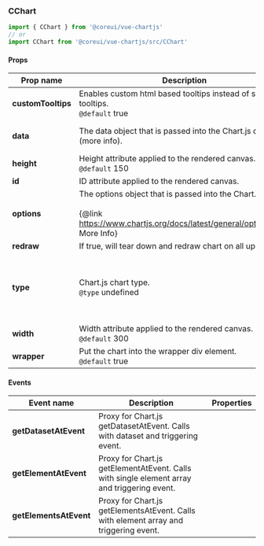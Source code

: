 ### CChart

```jsx
import { CChart } from '@coreui/vue-chartjs'
// or
import CChart from '@coreui/vue-chartjs/src/CChart'
```

#### Props

| Prop name          | Description                                                                                                                                  | Type                                                    | Values                                                                      | Default |
| ------------------ | -------------------------------------------------------------------------------------------------------------------------------------------- | ------------------------------------------------------- | --------------------------------------------------------------------------- | ------- |
| **customTooltips** | Enables custom html based tooltips instead of standard tooltips.<br/>`@default` true                                                         | boolean                                                 | -                                                                           | true    |
| **data**           | The data object that is passed into the Chart.js chart (more info).                                                                          | ChartData \| ((canvas: HTMLCanvasElement) => ChartData) | -                                                                           |         |
| **height**         | Height attribute applied to the rendered canvas.<br/>`@default` 150                                                                          | number                                                  | -                                                                           | 150     |
| **id**             | ID attribute applied to the rendered canvas.                                                                                                 | string                                                  | -                                                                           | -       |
| **options**        | The options object that is passed into the Chart.js chart.<br><br>{@link https://www.chartjs.org/docs/latest/general/options.html More Info} | ChartOptions                                            | -                                                                           | -       |
| **redraw**         | If true, will tear down and redraw chart on all updates.                                                                                     | boolean                                                 | -                                                                           |         |
| **type**           | Chart.js chart type.<br/>`@type` undefined                                                                                                   | ChartType                                               | `line`, `bar`, `radar`, `doughnut`, `polarArea`, `bubble`, `pie`, `scatter` | 'bar'   |
| **width**          | Width attribute applied to the rendered canvas.<br/>`@default` 300                                                                           | number                                                  | -                                                                           | 300     |
| **wrapper**        | Put the chart into the wrapper div element.<br/>`@default` true                                                                              | boolean                                                 | -                                                                           | true    |

#### Events

| Event name             | Description                                                                                 | Properties |
| ---------------------- | ------------------------------------------------------------------------------------------- | ---------- |
| **getDatasetAtEvent**  | Proxy for Chart.js getDatasetAtEvent. Calls with dataset and triggering event.              |
| **getElementAtEvent**  | Proxy for Chart.js getElementAtEvent. Calls with single element array and triggering event. |
| **getElementsAtEvent** | Proxy for Chart.js getElementsAtEvent. Calls with element array and triggering event.       |
